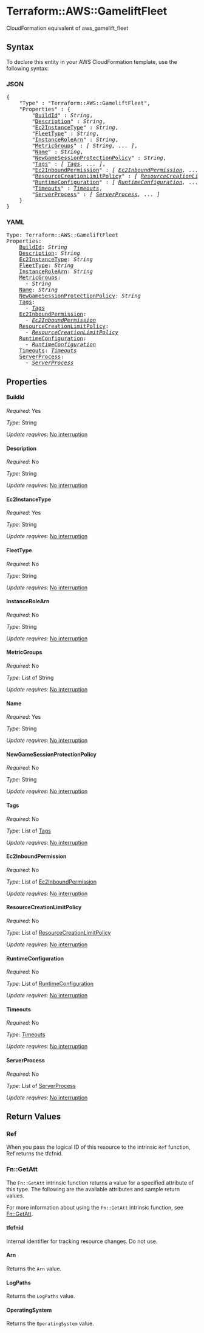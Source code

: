 # Terraform::AWS::GameliftFleet

CloudFormation equivalent of aws_gamelift_fleet

## Syntax

To declare this entity in your AWS CloudFormation template, use the following syntax:

### JSON

<pre>
{
    "Type" : "Terraform::AWS::GameliftFleet",
    "Properties" : {
        "<a href="#buildid" title="BuildId">BuildId</a>" : <i>String</i>,
        "<a href="#description" title="Description">Description</a>" : <i>String</i>,
        "<a href="#ec2instancetype" title="Ec2InstanceType">Ec2InstanceType</a>" : <i>String</i>,
        "<a href="#fleettype" title="FleetType">FleetType</a>" : <i>String</i>,
        "<a href="#instancerolearn" title="InstanceRoleArn">InstanceRoleArn</a>" : <i>String</i>,
        "<a href="#metricgroups" title="MetricGroups">MetricGroups</a>" : <i>[ String, ... ]</i>,
        "<a href="#name" title="Name">Name</a>" : <i>String</i>,
        "<a href="#newgamesessionprotectionpolicy" title="NewGameSessionProtectionPolicy">NewGameSessionProtectionPolicy</a>" : <i>String</i>,
        "<a href="#tags" title="Tags">Tags</a>" : <i>[ <a href="tags.md">Tags</a>, ... ]</i>,
        "<a href="#ec2inboundpermission" title="Ec2InboundPermission">Ec2InboundPermission</a>" : <i>[ <a href="ec2inboundpermission.md">Ec2InboundPermission</a>, ... ]</i>,
        "<a href="#resourcecreationlimitpolicy" title="ResourceCreationLimitPolicy">ResourceCreationLimitPolicy</a>" : <i>[ <a href="resourcecreationlimitpolicy.md">ResourceCreationLimitPolicy</a>, ... ]</i>,
        "<a href="#runtimeconfiguration" title="RuntimeConfiguration">RuntimeConfiguration</a>" : <i>[ <a href="runtimeconfiguration.md">RuntimeConfiguration</a>, ... ]</i>,
        "<a href="#timeouts" title="Timeouts">Timeouts</a>" : <i><a href="timeouts.md">Timeouts</a></i>,
        "<a href="#serverprocess" title="ServerProcess">ServerProcess</a>" : <i>[ <a href="serverprocess.md">ServerProcess</a>, ... ]</i>
    }
}
</pre>

### YAML

<pre>
Type: Terraform::AWS::GameliftFleet
Properties:
    <a href="#buildid" title="BuildId">BuildId</a>: <i>String</i>
    <a href="#description" title="Description">Description</a>: <i>String</i>
    <a href="#ec2instancetype" title="Ec2InstanceType">Ec2InstanceType</a>: <i>String</i>
    <a href="#fleettype" title="FleetType">FleetType</a>: <i>String</i>
    <a href="#instancerolearn" title="InstanceRoleArn">InstanceRoleArn</a>: <i>String</i>
    <a href="#metricgroups" title="MetricGroups">MetricGroups</a>: <i>
      - String</i>
    <a href="#name" title="Name">Name</a>: <i>String</i>
    <a href="#newgamesessionprotectionpolicy" title="NewGameSessionProtectionPolicy">NewGameSessionProtectionPolicy</a>: <i>String</i>
    <a href="#tags" title="Tags">Tags</a>: <i>
      - <a href="tags.md">Tags</a></i>
    <a href="#ec2inboundpermission" title="Ec2InboundPermission">Ec2InboundPermission</a>: <i>
      - <a href="ec2inboundpermission.md">Ec2InboundPermission</a></i>
    <a href="#resourcecreationlimitpolicy" title="ResourceCreationLimitPolicy">ResourceCreationLimitPolicy</a>: <i>
      - <a href="resourcecreationlimitpolicy.md">ResourceCreationLimitPolicy</a></i>
    <a href="#runtimeconfiguration" title="RuntimeConfiguration">RuntimeConfiguration</a>: <i>
      - <a href="runtimeconfiguration.md">RuntimeConfiguration</a></i>
    <a href="#timeouts" title="Timeouts">Timeouts</a>: <i><a href="timeouts.md">Timeouts</a></i>
    <a href="#serverprocess" title="ServerProcess">ServerProcess</a>: <i>
      - <a href="serverprocess.md">ServerProcess</a></i>
</pre>

## Properties

#### BuildId

_Required_: Yes

_Type_: String

_Update requires_: [No interruption](https://docs.aws.amazon.com/AWSCloudFormation/latest/UserGuide/using-cfn-updating-stacks-update-behaviors.html#update-no-interrupt)

#### Description

_Required_: No

_Type_: String

_Update requires_: [No interruption](https://docs.aws.amazon.com/AWSCloudFormation/latest/UserGuide/using-cfn-updating-stacks-update-behaviors.html#update-no-interrupt)

#### Ec2InstanceType

_Required_: Yes

_Type_: String

_Update requires_: [No interruption](https://docs.aws.amazon.com/AWSCloudFormation/latest/UserGuide/using-cfn-updating-stacks-update-behaviors.html#update-no-interrupt)

#### FleetType

_Required_: No

_Type_: String

_Update requires_: [No interruption](https://docs.aws.amazon.com/AWSCloudFormation/latest/UserGuide/using-cfn-updating-stacks-update-behaviors.html#update-no-interrupt)

#### InstanceRoleArn

_Required_: No

_Type_: String

_Update requires_: [No interruption](https://docs.aws.amazon.com/AWSCloudFormation/latest/UserGuide/using-cfn-updating-stacks-update-behaviors.html#update-no-interrupt)

#### MetricGroups

_Required_: No

_Type_: List of String

_Update requires_: [No interruption](https://docs.aws.amazon.com/AWSCloudFormation/latest/UserGuide/using-cfn-updating-stacks-update-behaviors.html#update-no-interrupt)

#### Name

_Required_: Yes

_Type_: String

_Update requires_: [No interruption](https://docs.aws.amazon.com/AWSCloudFormation/latest/UserGuide/using-cfn-updating-stacks-update-behaviors.html#update-no-interrupt)

#### NewGameSessionProtectionPolicy

_Required_: No

_Type_: String

_Update requires_: [No interruption](https://docs.aws.amazon.com/AWSCloudFormation/latest/UserGuide/using-cfn-updating-stacks-update-behaviors.html#update-no-interrupt)

#### Tags

_Required_: No

_Type_: List of <a href="tags.md">Tags</a>

_Update requires_: [No interruption](https://docs.aws.amazon.com/AWSCloudFormation/latest/UserGuide/using-cfn-updating-stacks-update-behaviors.html#update-no-interrupt)

#### Ec2InboundPermission

_Required_: No

_Type_: List of <a href="ec2inboundpermission.md">Ec2InboundPermission</a>

_Update requires_: [No interruption](https://docs.aws.amazon.com/AWSCloudFormation/latest/UserGuide/using-cfn-updating-stacks-update-behaviors.html#update-no-interrupt)

#### ResourceCreationLimitPolicy

_Required_: No

_Type_: List of <a href="resourcecreationlimitpolicy.md">ResourceCreationLimitPolicy</a>

_Update requires_: [No interruption](https://docs.aws.amazon.com/AWSCloudFormation/latest/UserGuide/using-cfn-updating-stacks-update-behaviors.html#update-no-interrupt)

#### RuntimeConfiguration

_Required_: No

_Type_: List of <a href="runtimeconfiguration.md">RuntimeConfiguration</a>

_Update requires_: [No interruption](https://docs.aws.amazon.com/AWSCloudFormation/latest/UserGuide/using-cfn-updating-stacks-update-behaviors.html#update-no-interrupt)

#### Timeouts

_Required_: No

_Type_: <a href="timeouts.md">Timeouts</a>

_Update requires_: [No interruption](https://docs.aws.amazon.com/AWSCloudFormation/latest/UserGuide/using-cfn-updating-stacks-update-behaviors.html#update-no-interrupt)

#### ServerProcess

_Required_: No

_Type_: List of <a href="serverprocess.md">ServerProcess</a>

_Update requires_: [No interruption](https://docs.aws.amazon.com/AWSCloudFormation/latest/UserGuide/using-cfn-updating-stacks-update-behaviors.html#update-no-interrupt)

## Return Values

### Ref

When you pass the logical ID of this resource to the intrinsic `Ref` function, Ref returns the tfcfnid.

### Fn::GetAtt

The `Fn::GetAtt` intrinsic function returns a value for a specified attribute of this type. The following are the available attributes and sample return values.

For more information about using the `Fn::GetAtt` intrinsic function, see [Fn::GetAtt](https://docs.aws.amazon.com/AWSCloudFormation/latest/UserGuide/intrinsic-function-reference-getatt.html).

#### tfcfnid

Internal identifier for tracking resource changes. Do not use.

#### Arn

Returns the <code>Arn</code> value.

#### LogPaths

Returns the <code>LogPaths</code> value.

#### OperatingSystem

Returns the <code>OperatingSystem</code> value.

